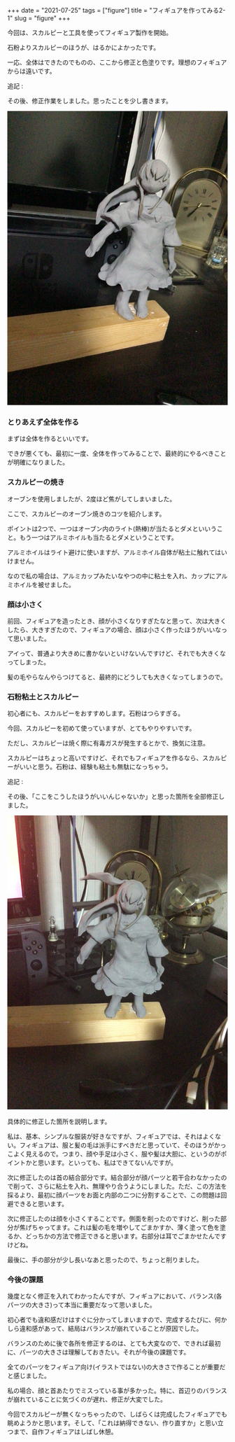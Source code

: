 +++
date = "2021-07-25"
tags = ["figure"]
title = "フィギュアを作ってみる2-1"
slug = "figure"
+++

今回は、スカルピーと工具を使ってフィギュア製作を開始。

石粉よりスカルピーのほうが、はるかによかったです。

一応、全体はできたのでものの、ここから修正と色塗りです。理想のフィギュアからは遠いです。

追記 :

その後、修正作業をしました。思ったことを少し書きます。


<a href="https://raw.githubusercontent.com/syui/img/master/other/figure_make_10.jpg"><img src="https://raw.githubusercontent.com/syui/img/master/other/figure_make_10.jpg" alt="ai-figure"/></a>


### とりあえず全体を作る

まずは全体を作るといいです。

できが悪くても、最初に一度、全体を作ってみることで、最終的にやるべきことが明確になりました。


### スカルピーの焼き

オーブンを使用しましたが、2度ほど焦がしてしまいました。

ここで、スカルピーのオーブン焼きのコツを紹介します。

ポイントは2つで、一つはオーブン内のライト(熱棒)が当たるとダメといいうこと。もう一つはアルミホイルも当たるとダメということです。

アルミホイルはライト避けに使いますが、アルミホイル自体が粘土に触れてはいけません。

なので私の場合は、アルミカップみたいなやつの中に粘土を入れ、カップにアルミホイルを被せました。

### 顔は小さく

前回、フィギュアを造ったとき、顔が小さくなりすぎたなと思って、次は大きくしたら、大きすぎたので、フィギュアの場合、顔は小さく作ったほうがいいなって思いました。

アイって、普通より大きめに書かないといけないんですけど、それでも大きくなってしまった。

髪の毛やらなんやらつけてると、最終的にどうしても大きくなってしまうので。

### 石粉粘土とスカルピー

初心者にも、スカルピーをおすすめします。石粉はつらすぎる。

今回、スカルピーを初めて使っていますが、とてもやりやすいです。

ただし、スカルピーは焼く際に有毒ガスが発生するとかで、換気に注意。

スカルピーはちょっと高いですけど、それでもフィギュアを作るなら、スカルピーがいいと思う。石粉は、経験も粘土も無駄になっちゃう。

追記 : 

その後、「ここをこうしたほうがいいんじゃないか」と思った箇所を全部修正しました。

<a href="https://raw.githubusercontent.com/syui/img/master/other/figure_make_13.jpg"><img src="https://raw.githubusercontent.com/syui/img/master/other/figure_make_13.jpg" alt="ai-figure"/></a>

具体的に修正した箇所を説明します。

私は、基本、シンプルな服装が好きなですが、フィギュアでは、それはよくない。フィギュアは、服と髪の毛は派手にすべきだと思っていて、そのほうがかっこよく見えるので。つまり、顔や手足は小さく、服や髪は大胆に、というのがポイントかと思います。といっても、私はできてないんですが。

次に修正したのは首の結合部分です。結合部分が顔パーツと若干合わなかったので削って、さらに粘土を入れ、無理やり合うようにしました。ただ、この方法を採るより、最初に顔パーツをお面と内部の二つに分割することで、この問題は回避できると思います。

次に修正したのは顔を小さくすることです。側面を削ったのですけど、削った部分が焦げちゃってます。これは髪の毛を増やしてごまかすか、薄く塗って色を塗るか、どっちかの方法で修正できると思います。右部分は耳でごまかせたんですけどね。

最後に、手の部分が少し長いなあと思ったので、ちょっと削りました。

### 今後の課題

幾度となく修正を入れてわかったんですが、フィギュアにおいて、バランス(各パーツの大きさ)って本当に重要だなって思いました。

初心者でも違和感だけはすぐに分かってしまいますので、完成するたびに、何かしら違和感があって、結局はバランスが崩れていることが原因でした。

バランスのために後で各所を修正するのは、とても大変なので、できれば最初に、パーツの大きさは理解しておきたい。それが今後の課題です。

全てのパーツをフィギュア向け(イラストではない)の大きさで作ることが重要だと感じました。

私の場合、顔と首あたりでミスっている事が多かった。特に、首辺りのバランスが崩れていることに気づくのが遅れ、修正が大変でした。

今回でスカルピーが無くなっちゃったので、しばらくは完成したフィギュアでも眺めようかと思います。そして、「これは納得できない、作り直すか」と思い立つまで、自作フィギュアはしばし休憩。

